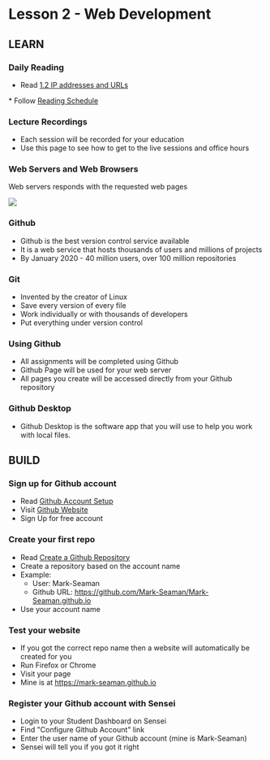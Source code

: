 # Lesson 2 - Web Development

## LEARN


### Daily Reading

* Read <a target="_blank" 
href="https://learn.zybooks.com/zybook/UNCOBACS200SeamanFall2021/chapter/1/section/2">
1.2 IP addresses and URLs
</a>
* Follow <a target="_blank" href="/course/bacs200/docs/ZybooksReading">Reading Schedule</a>
 

### Lecture Recordings

* Each session will be recorded for your education
* Use this page to see how to get to the live sessions and office hours


### Web Servers and Web Browsers
Web servers responds with the requested web pages

![](img/WebServer.png)


### Github
* Github is the best version control service available
* It is a web service that hosts thousands of users and millions of projects
* By January 2020 - 40 million users, over 100 million repositories


### Git
* Invented by the creator of Linux
* Save every version of every file
* Work individually or with thousands of developers
* Put everything under version control


### Using Github
* All assignments will be completed using Github
* Github Page will be used for your web server
* All pages you create will be accessed directly from your Github repository


### Github Desktop
* Github Desktop is the software app that you will use to help you work with local files.



## BUILD

### Sign up for Github account
* Read [Github Account Setup](../docs/GithubAccount)
* Visit [Github Website](https://github.com)
* Sign Up for free account


### Create your first repo
* Read [Create a Github Repository](../docs/GithubRepo)
* Create a repository based on the account name
* Example:  
    * User:  Mark-Seaman
    * Github URL: <a target="_blank" 
    href="https://github.com/Mark-Seaman/Mark-Seaman.github.io">
    https://github.com/Mark-Seaman/Mark-Seaman.github.io
    </a>
* Use your account name
    

### Test your website
* If you got the correct repo name then a website will automatically be created for you
* Run Firefox or Chrome
* Visit your page
* Mine is at <a target="_blank" href="https://mark-seaman.github.io">
https://mark-seaman.github.io
</a>


### Register your Github account with Sensei
* Login to your Student Dashboard on Sensei
* Find "Configure Github Account" link
* Enter the user name of your Github account (mine is Mark-Seaman)
* Sensei will tell you if you got it right

